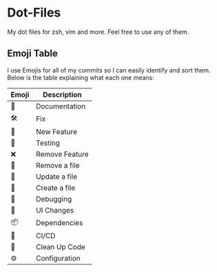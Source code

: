 # Dot-Files

My dot files for zsh, vim and more. Feel free to use any of them.

## Emoji Table

I use Emojis for all of my commits so I can easily identify and sort them. Below is the table explaining what each one means:

| Emoji | Description    |
| ----- | -------------- |
| 📄    | Documentation  |
| 🛠️    | Fix            |
| 🚀    | New Feature    |
| 🧪    | Testing        |
| ❌    | Remove Feature |
| 🍎    | Remove a file  |
| 🍊    | Update a file  |
| 🍏    | Create a file  |
| 🐛    | Debugging      |
| 🎨    | UI Changes     |
| 📦    | Dependencies   |
| 🤖    | CI/CD          |
| 🧼    | Clean Up Code  |
| ⚙️      | Configuration  |
